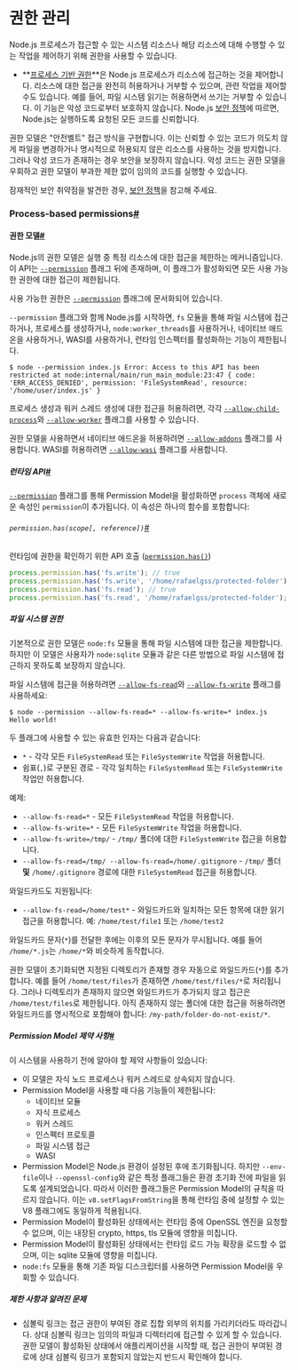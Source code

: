 # 권한 관리

Node.js 프로세스가 접근할 수 있는 시스템 리소스나 해당 리소스에 대해 수행할 수 있는 작업을 제어하기 위해 권한을 사용할 수 있습니다.

- **[프로세스 기반 권한](https://nodejs.org/docs/latest/api/permissions.html#process-based-permissions)**은 Node.js 프로세스가 리소스에 접근하는 것을 제어합니다. 리소스에 대한 접근을 완전히 허용하거나 거부할 수 있으며, 관련 작업을 제어할 수도 있습니다. 예를 들어, 파일 시스템 읽기는 허용하면서 쓰기는 거부할 수 있습니다. 이 기능은 악성 코드로부터 보호하지 않습니다. Node.js [보안 정책](https://github.com/nodejs/node/blob/main/SECURITY.md)에 따르면, Node.js는 실행하도록 요청된 모든 코드를 신뢰합니다.

권한 모델은 "안전벨트" 접근 방식을 구현합니다. 이는 신뢰할 수 있는 코드가 의도치 않게 파일을 변경하거나 명시적으로 허용되지 않은 리소스를 사용하는 것을 방지합니다. 그러나 악성 코드가 존재하는 경우 보안을 보장하지 않습니다. 악성 코드는 권한 모델을 우회하고 권한 모델이 부과한 제한 없이 임의의 코드를 실행할 수 있습니다.

잠재적인 보안 취약점을 발견한 경우, [보안 정책](https://github.com/nodejs/node/blob/main/SECURITY.md)을 참고해 주세요.


### Process-based permissions[#](https://nodejs.org/docs/latest/api/permissions.html#process-based-permissions)





#### 권한 모델[#](https://nodejs.org/docs/latest/api/permissions.html#permission-model)

Node.js의 권한 모델은 실행 중 특정 리소스에 대한 접근을 제한하는 메커니즘입니다. 이 API는 [`--permission`](https://nodejs.org/docs/latest/api/cli.html#--permission) 플래그 뒤에 존재하며, 이 플래그가 활성화되면 모든 사용 가능한 권한에 대한 접근이 제한됩니다.

사용 가능한 권한은 [`--permission`](https://nodejs.org/docs/latest/api/cli.html#--permission) 플래그에 문서화되어 있습니다.

`--permission` 플래그와 함께 Node.js를 시작하면, `fs` 모듈을 통해 파일 시스템에 접근하거나, 프로세스를 생성하거나, `node:worker_threads`를 사용하거나, 네이티브 애드온을 사용하거나, WASI를 사용하거나, 런타임 인스펙터를 활성화하는 기능이 제한됩니다.

```console
$ node --permission index.js Error: Access to this API has been restricted at node:internal/main/run_main_module:23:47 { code: 'ERR_ACCESS_DENIED', permission: 'FileSystemRead', resource: '/home/user/index.js' }
```

프로세스 생성과 워커 스레드 생성에 대한 접근을 허용하려면, 각각 [`--allow-child-process`](https://nodejs.org/docs/latest/api/cli.html#--allow-child-process)와 [`--allow-worker`](https://nodejs.org/docs/latest/api/cli.html#--allow-worker) 플래그를 사용할 수 있습니다.

권한 모델을 사용하면서 네이티브 애드온을 허용하려면 [`--allow-addons`](https://nodejs.org/docs/latest/api/cli.html#--allow-addons) 플래그를 사용합니다. WASI를 허용하려면 [`--allow-wasi`](https://nodejs.org/docs/latest/api/cli.html#--allow-wasi) 플래그를 사용합니다.


##### 런타임 API[#](https://nodejs.org/docs/latest/api/permissions.html#runtime-api)

[`--permission`](https://nodejs.org/docs/latest/api/cli.html#--permission) 플래그를 통해 Permission Model을 활성화하면 `process` 객체에 새로운 속성인 `permission`이 추가됩니다. 이 속성은 하나의 함수를 포함합니다:

###### `permission.has(scope[, reference])`[#](https://nodejs.org/docs/latest/api/permissions.html#permissionhasscope-reference)

런타임에 권한을 확인하기 위한 API 호출 ([`permission.has()`](https://nodejs.org/docs/latest/api/process.html#processpermissionhasscope-reference))

```js
process.permission.has('fs.write'); // true
process.permission.has('fs.write', '/home/rafaelgss/protected-folder'); // true
process.permission.has('fs.read'); // true
process.permission.has('fs.read', '/home/rafaelgss/protected-folder'); // false
```


##### 파일 시스템 권한

기본적으로 권한 모델은 `node:fs` 모듈을 통해 파일 시스템에 대한 접근을 제한합니다. 하지만 이 모델은 사용자가 `node:sqlite` 모듈과 같은 다른 방법으로 파일 시스템에 접근하지 못하도록 보장하지 않습니다.

파일 시스템에 접근을 허용하려면 [`--allow-fs-read`](https://nodejs.org/docs/latest/api/cli.html#--allow-fs-read)와 [`--allow-fs-write`](https://nodejs.org/docs/latest/api/cli.html#--allow-fs-write) 플래그를 사용하세요:

```console
$ node --permission --allow-fs-read=* --allow-fs-write=* index.js Hello world!
```

두 플래그에 사용할 수 있는 유효한 인자는 다음과 같습니다:

-   `*` - 각각 모든 `FileSystemRead` 또는 `FileSystemWrite` 작업을 허용합니다.
-   쉼표(`,`)로 구분된 경로 - 각각 일치하는 `FileSystemRead` 또는 `FileSystemWrite` 작업만 허용합니다.

예제:

-   `--allow-fs-read=*` - 모든 `FileSystemRead` 작업을 허용합니다.
-   `--allow-fs-write=*` - 모든 `FileSystemWrite` 작업을 허용합니다.
-   `--allow-fs-write=/tmp/` - `/tmp/` 폴더에 대한 `FileSystemWrite` 접근을 허용합니다.
-   `--allow-fs-read=/tmp/ --allow-fs-read=/home/.gitignore` - `/tmp/` 폴더 **및** `/home/.gitignore` 경로에 대한 `FileSystemRead` 접근을 허용합니다.

와일드카드도 지원됩니다:

-   `--allow-fs-read=/home/test*` - 와일드카드와 일치하는 모든 항목에 대한 읽기 접근을 허용합니다. 예: `/home/test/file1` 또는 `/home/test2`

와일드카드 문자(`*`)를 전달한 후에는 이후의 모든 문자가 무시됩니다. 예를 들어 `/home/*.js`는 `/home/*`와 비슷하게 동작합니다.

권한 모델이 초기화되면 지정된 디렉토리가 존재할 경우 자동으로 와일드카드(`*`)를 추가합니다. 예를 들어 `/home/test/files`가 존재하면 `/home/test/files/*`로 처리됩니다. 그러나 디렉토리가 존재하지 않으면 와일드카드가 추가되지 않고 접근은 `/home/test/files`로 제한됩니다. 아직 존재하지 않는 폴더에 대한 접근을 허용하려면 와일드카드를 명시적으로 포함해야 합니다: `/my-path/folder-do-not-exist/*`.


##### Permission Model 제약 사항[#](https://nodejs.org/docs/latest/api/permissions.html#permission-model-constraints)

이 시스템을 사용하기 전에 알아야 할 제약 사항들이 있습니다:

-   이 모델은 자식 노드 프로세스나 워커 스레드로 상속되지 않습니다.
-   Permission Model을 사용할 때 다음 기능들이 제한됩니다:
    -   네이티브 모듈
    -   자식 프로세스
    -   워커 스레드
    -   인스펙터 프로토콜
    -   파일 시스템 접근
    -   WASI
-   Permission Model은 Node.js 환경이 설정된 후에 초기화됩니다. 하지만 `--env-file`이나 `--openssl-config`와 같은 특정 플래그들은 환경 초기화 전에 파일을 읽도록 설계되었습니다. 따라서 이러한 플래그들은 Permission Model의 규칙을 따르지 않습니다. 이는 `v8.setFlagsFromString`을 통해 런타임 중에 설정할 수 있는 V8 플래그에도 동일하게 적용됩니다.
-   Permission Model이 활성화된 상태에서는 런타임 중에 OpenSSL 엔진을 요청할 수 없으며, 이는 내장된 crypto, https, tls 모듈에 영향을 미칩니다.
-   Permission Model이 활성화된 상태에서는 런타임 로드 가능 확장을 로드할 수 없으며, 이는 sqlite 모듈에 영향을 미칩니다.
-   `node:fs` 모듈을 통해 기존 파일 디스크립터를 사용하면 Permission Model을 우회할 수 있습니다.


##### 제한 사항과 알려진 문제

- 심볼릭 링크는 접근 권한이 부여된 경로 집합 외부의 위치를 가리키더라도 따라갑니다. 상대 심볼릭 링크는 임의의 파일과 디렉터리에 접근할 수 있게 할 수 있습니다. 권한 모델이 활성화된 상태에서 애플리케이션을 시작할 때, 접근 권한이 부여된 경로에 상대 심볼릭 링크가 포함되지 않았는지 반드시 확인해야 합니다.


